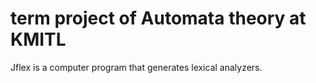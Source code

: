 # term project of Automata theory at KMITL
Jflex is a computer program that generates lexical analyzers.
